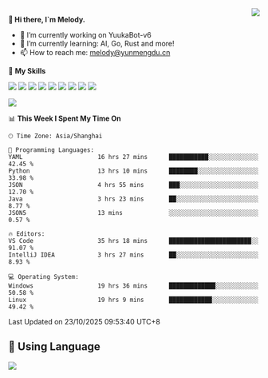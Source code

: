 <a href="#">
  <img align="right" src="https://github-readme-stats.vercel.app/api?username=melodyyuuka&count_private=true&show_icons=true" />
</a>

**👋 Hi there, I`m Melody.**

- 🔭 I’m currently working on YuukaBot-v6
- 🌱 I’m currently learning: AI, Go, Rust and more!
- 📫 How to reach me: melody@yunmengdu.cn

🌟 **My Skills** 

![](https://img.shields.io/badge/-Python-3e74a2?style=flat-square&logo=Python&logoColor=fff)
![](https://img.shields.io/badge/-Java-007396?style=flat-square&logo=OpenJDK&logoColor=fff)
![](https://img.shields.io/badge/-Node.js-339933?style=flat-square&logo=Node.js&logoColor=fff)
![](https://img.shields.io/badge/-Git-f05032?style=flat-square&logo=git&logoColor=fff)
![](https://img.shields.io/badge/-PostgreSQL-4169e1?style=flat-square&logo=PostgreSQL&logoColor=fff)
![](https://img.shields.io/badge/-Rust-000000?style=flat-square&logo=rust&logoColor=fff)
![](https://img.shields.io/badge/-VSCode-007acc?style=flat-square&logo=Visual-Studio-Code&logoColor=fff)
![](https://img.shields.io/badge/-FastAPI-009688?style=flat-square&logo=FastAPI&logoColor=fff)
![](https://img.shields.io/badge/-Linux-000000?style=flat-square&logo=Linux&logoColor=fff)


![](https://wakatime.com/badge/user/fa6dc0e2-47c5-4d2d-ae45-69fec6f2122c.svg)

<!--START_SECTION:waka-->
📊 **This Week I Spent My Time On** 

```text
🕑︎ Time Zone: Asia/Shanghai

💬 Programming Languages: 
YAML                     16 hrs 27 mins      ███████████░░░░░░░░░░░░░░   42.45 % 
Python                   13 hrs 10 mins      ████████░░░░░░░░░░░░░░░░░   33.98 % 
JSON                     4 hrs 55 mins       ███░░░░░░░░░░░░░░░░░░░░░░   12.70 % 
Java                     3 hrs 23 mins       ██░░░░░░░░░░░░░░░░░░░░░░░    8.77 % 
JSON5                    13 mins             ░░░░░░░░░░░░░░░░░░░░░░░░░    0.57 % 

🔥 Editors: 
VS Code                  35 hrs 18 mins      ███████████████████████░░   91.07 % 
IntelliJ IDEA            3 hrs 27 mins       ██░░░░░░░░░░░░░░░░░░░░░░░    8.93 % 

💻 Operating System: 
Windows                  19 hrs 36 mins      █████████████░░░░░░░░░░░░   50.58 % 
Linux                    19 hrs 9 mins       ████████████░░░░░░░░░░░░░   49.42 % 
```


 Last Updated on 23/10/2025 09:53:40 UTC+8
<!--END_SECTION:waka-->

## 🥰 **Using Language**

![](https://github-readme-stats.vercel.app/api/wakatime?username=MelodyYuyuko&layout=compact&hide_border=true)
